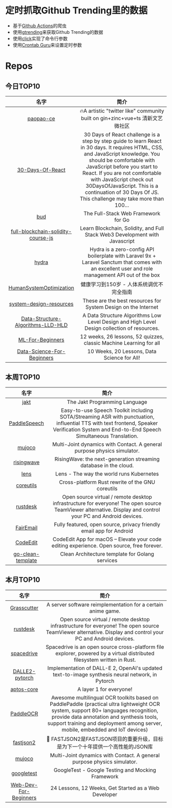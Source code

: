 # 定时抓取Github Trending里的数据
* 基于[Github Actions](https://docs.github.com/en/actions)的爬虫
* 使用[gtrending](https://github.com/hedythedev/gtrending)来获取Github Trending的数据
* 使用[click](https://github.com/pallets/click)实现了命令行参数
* 使用[Crontab Guru](https://crontab.guru/)来设置定时参数

# Repos
## 今日TOP10 
<!-- START OF DAILY_TOP10_REPOS -->
| 名字 | 简介 |
| :----: | :----: |
| [paopao-ce](https://github.com/rocboss/paopao-ce) | 🔥A artistic "twitter like" community built on gin+zinc+vue+ts 清新文艺微社区 |
| [30-Days-Of-React](https://github.com/Asabeneh/30-Days-Of-React) | 30 Days of React challenge is a step by step guide to learn React in 30 days. It requires HTML, CSS, and JavaScript knowledge. You should be comfortable with JavaScript before you start to React. If you are not comfortable with JavaScript check out 30DaysOfJavaScript. This is a continuation of 30 Days Of JS. This challenge may take more than 100… |
| [bud](https://github.com/livebud/bud) | The Full-Stack Web Framework for Go |
| [full-blockchain-solidity-course-js](https://github.com/smartcontractkit/full-blockchain-solidity-course-js) | Learn Blockchain, Solidity, and Full Stack Web3 Development with Javascript |
| [hydra](https://github.com/hasinhayder/hydra) | Hydra is a zero-config API boilerplate with Laravel 9x + Laravel Sanctum that comes with an excellent user and role management API out of the box |
| [HumanSystemOptimization](https://github.com/zijie0/HumanSystemOptimization) | 健康学习到150岁 - 人体系统调优不完全指南 |
| [system-design-resources](https://github.com/InterviewReady/system-design-resources) | These are the best resources for System Design on the Internet |
| [Data-Structure-Algorithms-LLD-HLD](https://github.com/arpit20adlakha/Data-Structure-Algorithms-LLD-HLD) | A Data Structure Algorithms Low Level Design and High Level Design collection of resources. |
| [ML-For-Beginners](https://github.com/microsoft/ML-For-Beginners) | 12 weeks, 26 lessons, 52 quizzes, classic Machine Learning for all |
| [Data-Science-For-Beginners](https://github.com/microsoft/Data-Science-For-Beginners) | 10 Weeks, 20 Lessons, Data Science for All! |
<!-- END OF DAILY_TOP10_REPOS -->

## 本周TOP10
<!-- START OF WEEKLY_TOP10_REPOS -->
| 名字 | 简介 |
| :----: | :----: |
| [jakt](https://github.com/SerenityOS/jakt) | The Jakt Programming Language |
| [PaddleSpeech](https://github.com/PaddlePaddle/PaddleSpeech) | Easy-to-use Speech Toolkit including SOTA/Streaming ASR with punctuation, influential TTS with text frontend, Speaker Verification System and End-to-End Speech Simultaneous Translation. |
| [mujoco](https://github.com/deepmind/mujoco) | Multi-Joint dynamics with Contact. A general purpose physics simulator. |
| [risingwave](https://github.com/singularity-data/risingwave) | RisingWave: the next-generation streaming database in the cloud. |
| [lens](https://github.com/lensapp/lens) | Lens - The way the world runs Kubernetes |
| [coreutils](https://github.com/uutils/coreutils) | Cross-platform Rust rewrite of the GNU coreutils |
| [rustdesk](https://github.com/rustdesk/rustdesk) | Open source virtual / remote desktop infrastructure for everyone! The open source TeamViewer alternative. Display and control your PC and Android devices. |
| [FairEmail](https://github.com/M66B/FairEmail) | Fully featured, open source, privacy friendly email app for Android |
| [CodeEdit](https://github.com/CodeEditApp/CodeEdit) | CodeEdit App for macOS – Elevate your code editing experience. Open source, free forever. |
| [go-clean-template](https://github.com/evrone/go-clean-template) | Clean Architecture template for Golang services |
<!-- END OF WEEKLY_TOP10_REPOS -->

## 本月TOP10
<!-- START OF MONTHLY_TOP10_REPOS -->
| 名字 | 简介 |
| :----: | :----: |
| [Grasscutter](https://github.com/Grasscutters/Grasscutter) | A server software reimplementation for a certain anime game. |
| [rustdesk](https://github.com/rustdesk/rustdesk) | Open source virtual / remote desktop infrastructure for everyone! The open source TeamViewer alternative. Display and control your PC and Android devices. |
| [spacedrive](https://github.com/spacedriveapp/spacedrive) | Spacedrive is an open source cross-platform file explorer, powered by a virtual distributed filesystem written in Rust. |
| [DALLE2-pytorch](https://github.com/lucidrains/DALLE2-pytorch) | Implementation of DALL-E 2, OpenAI's updated text-to-image synthesis neural network, in Pytorch |
| [aptos-core](https://github.com/aptos-labs/aptos-core) | A layer 1 for everyone! |
| [PaddleOCR](https://github.com/PaddlePaddle/PaddleOCR) | Awesome multilingual OCR toolkits based on PaddlePaddle (practical ultra lightweight OCR system, support 80+ languages recognition, provide data annotation and synthesis tools, support training and deployment among server, mobile, embedded and IoT devices) |
| [fastjson2](https://github.com/alibaba/fastjson2) | 🚄 FASTJSON2是FASTJSON项目的重要升级，目标是为下一个十年提供一个高性能的JSON库 |
| [mujoco](https://github.com/deepmind/mujoco) | Multi-Joint dynamics with Contact. A general purpose physics simulator. |
| [googletest](https://github.com/google/googletest) | GoogleTest - Google Testing and Mocking Framework |
| [Web-Dev-For-Beginners](https://github.com/microsoft/Web-Dev-For-Beginners) | 24 Lessons, 12 Weeks, Get Started as a Web Developer |
<!-- END OF MONTHLY_TOP10_REPOS -->
